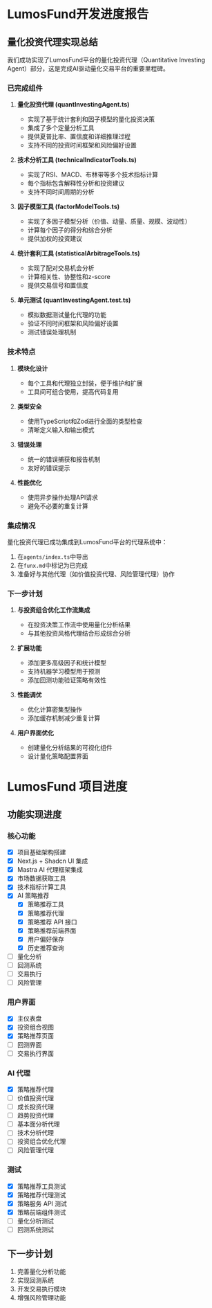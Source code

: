 # LumosFund开发进度报告

## 量化投资代理实现总结

我们成功实现了LumosFund平台的量化投资代理（Quantitative Investing Agent）部分，这是完成AI驱动量化交易平台的重要里程碑。

### 已完成组件

1. **量化投资代理 (quantInvestingAgent.ts)**
   - 实现了基于统计套利和因子模型的量化投资决策
   - 集成了多个定量分析工具
   - 提供夏普比率、置信度和详细推理过程
   - 支持不同的投资时间框架和风险偏好设置

2. **技术分析工具 (technicalIndicatorTools.ts)**
   - 实现了RSI、MACD、布林带等多个技术指标计算
   - 每个指标包含解释性分析和投资建议
   - 支持不同时间周期的分析

3. **因子模型工具 (factorModelTools.ts)**
   - 实现了多因子模型分析（价值、动量、质量、规模、波动性）
   - 计算每个因子的得分和综合分析
   - 提供加权的投资建议

4. **统计套利工具 (statisticalArbitrageTools.ts)**
   - 实现了配对交易机会分析
   - 计算相关性、协整性和z-score
   - 提供交易信号和置信度

5. **单元测试 (quantInvestingAgent.test.ts)**
   - 模拟数据测试量化代理的功能
   - 验证不同时间框架和风险偏好设置
   - 测试错误处理机制

### 技术特点

1. **模块化设计**
   - 每个工具和代理独立封装，便于维护和扩展
   - 工具间可组合使用，提高代码复用

2. **类型安全**
   - 使用TypeScript和Zod进行全面的类型检查
   - 清晰定义输入和输出模式

3. **错误处理**
   - 统一的错误捕获和报告机制
   - 友好的错误提示

4. **性能优化**
   - 使用异步操作处理API请求
   - 避免不必要的重复计算

### 集成情况

量化投资代理已成功集成到LumosFund平台的代理系统中：

1. 在`agents/index.ts`中导出
2. 在`funx.md`中标记为已完成
3. 准备好与其他代理（如价值投资代理、风险管理代理）协作

### 下一步计划

1. **与投资组合优化工作流集成**
   - 在投资决策工作流中使用量化分析结果
   - 与其他投资风格代理结合形成综合分析

2. **扩展功能**
   - 添加更多高级因子和统计模型
   - 支持机器学习模型用于预测
   - 添加回测功能验证策略有效性

3. **性能调优**
   - 优化计算密集型操作
   - 添加缓存机制减少重复计算

4. **用户界面优化**
   - 创建量化分析结果的可视化组件
   - 设计量化策略配置界面

# LumosFund 项目进度

## 功能实现进度

### 核心功能

- [x] 项目基础架构搭建
- [x] Next.js + Shadcn UI 集成
- [x] Mastra AI 代理框架集成
- [x] 市场数据获取工具
- [x] 技术指标计算工具
- [x] AI 策略推荐
  - [x] 策略推荐工具
  - [x] 策略推荐代理
  - [x] 策略推荐 API 接口
  - [x] 策略推荐前端界面
  - [x] 用户偏好保存
  - [x] 历史推荐查询
- [ ] 量化分析
- [ ] 回测系统
- [ ] 交易执行
- [ ] 风险管理

### 用户界面

- [x] 主仪表盘
- [x] 投资组合视图
- [x] 策略推荐页面
- [ ] 回测界面
- [ ] 交易执行界面

### AI 代理

- [x] 策略推荐代理
- [ ] 价值投资代理
- [ ] 成长投资代理
- [ ] 趋势投资代理
- [ ] 基本面分析代理
- [ ] 技术分析代理
- [ ] 投资组合优化代理
- [ ] 风险管理代理

### 测试

- [x] 策略推荐工具测试
- [x] 策略推荐代理测试
- [x] 策略服务 API 测试
- [x] 策略前端组件测试
- [ ] 量化分析测试
- [ ] 回测系统测试

## 下一步计划

1. 完善量化分析功能
2. 实现回测系统
3. 开发交易执行模块
4. 增强风险管理功能 